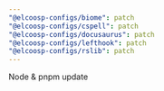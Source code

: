 ```yaml
---
"@elcoosp-configs/biome": patch
"@elcoosp-configs/cspell": patch
"@elcoosp-configs/docusaurus": patch
"@elcoosp-configs/lefthook": patch
"@elcoosp-configs/rslib": patch
---
```


Node & pnpm update
